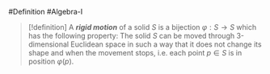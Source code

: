 #Definition #Algebra-I 

> [!definition]
> A ***rigid motion*** of a solid $S$ is a bijection $\varphi:S \to S$ which has the following property: The solid $S$ can be moved through 3-dimensional Euclidean space in such a way that it does not change its shape and when the movement stops, i.e. each point $p\in S$ is in position $\varphi(p)$.
